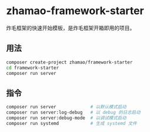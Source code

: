 # zhamao-framework-starter
炸毛框架的快速开始模板，是炸毛框架开箱即用的项目。

## 用法
```bash
composer create-project zhamao/framework-starter
cd framework-starter
composer run server
```

## 指令
```bash
composer run server             # 以默认模式启动
composer run server:log-debug   # 以 debug 的日志启动
composer run server:debug-mode  # 以调试模式启动
composer run systemd            # 生成 systemd 文件
```
